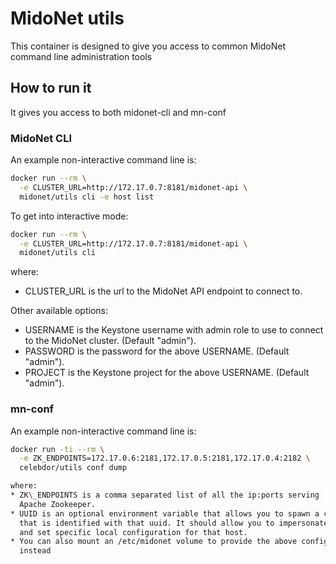 # MidoNet utils

This container is designed to give you access to common MidoNet command line
administration tools

## How to run it

It gives you access to both midonet-cli and mn-conf

### MidoNet CLI

An example non-interactive command line is:

```bash
docker run --rm \
  -e CLUSTER_URL=http://172.17.0.7:8181/midonet-api \
  midonet/utils cli -e host list
```

To get into interactive mode:

```bash
docker run --rm \
  -e CLUSTER_URL=http://172.17.0.7:8181/midonet-api \
  midonet/utils cli
```

where:
* CLUSTER\_URL is the url to the MidoNet API endpoint to connect to.

Other available options:
* USERNAME is the Keystone username with admin role to use to connect to
  the MidoNet cluster. (Default "admin").
* PASSWORD is the password for the above USERNAME. (Default "admin").
* PROJECT is the Keystone project for the above USERNAME. (Default "admin").

### mn-conf

An example non-interactive command line is:

```bash
docker run -ti --rm \
  -e ZK_ENDPOINTS=172.17.0.6:2181,172.17.0.5:2181,172.17.0.4:2182 \
  celebdor/utils conf dump

where:
* ZK\_ENDPOINTS is a comma separated list of all the ip:ports serving
  Apache Zookeeper.
* UUID is an optional environment variable that allows you to spawn a container
  that is identified with that uuid. It should allow you to impersonate a host
  and set specific local configuration for that host.
* You can also mount an /etc/midonet volume to provide the above configurations
  instead
